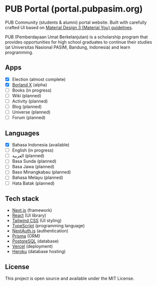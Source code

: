 # PUB Portal (portal.pubpasim.org)

PUB Community (students & alumni) portal website. Built with carefully crafted UI based on [Material Design 3 (Material You) guidelines](https://m3.material.io/).

PUB (Pemberdayaan Umat Berkelanjutan) is a scholarship program that provides opportunities for high school graduates to continue their studies (at Universitas Nasional PASIM, Bandung, Indonesia) and learn programming.

## Apps
- [x] Election (almost complete)
- [x] [Borland X](https://github.com/romikusumabakti/borland-x) (alpha)
- [ ] Books (in progress)
- [ ] Wiki (planned)
- [ ] Activity (planned)
- [ ] Blog (planned)
- [ ] Universe (planned)
- [ ] Forum (planned)

## Languages
- [x] Bahasa Indonesia (available)
- [ ] English (in progress)
- [ ] العربية (planned)
- [ ] Basa Sunda (planned)
- [ ] Basa Jawa (planned)
- [ ] Baso Minangkabau (planned)
- [ ] Bahasa Melayu (planned)
- [ ] Hata Batak (planned)

## Tech stack

- [Next.js](https://nextjs.org/) (framework)
- [React](https://reactjs.org/) (UI library)
- [Tailwind CSS](https://tailwindcss.com/) (UI styling)
- [TypeScript](https://www.typescriptlang.org/) (programming language)
- [NextAuth.js](https://next-auth.js.org/) (authentication)
- [Prisma](https://www.prisma.io/) (ORM)
- [PostgreSQL](https://www.postgresql.org/) (database)
- [Vercel](https://vercel.com/) (deployment)
- [Heroku](https://www.heroku.com/) (database hosting)

## License

This project is open source and available under the MIT License.